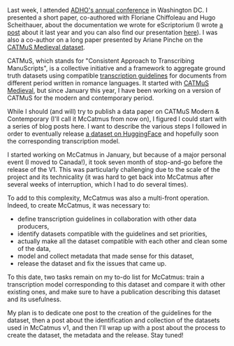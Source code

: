 <!--
.. title: 018 - The CATMuS Modern dataset #1
.. slug: 018
.. date: 2024-08-14
.. tags: CATMuS, HTR, 
.. category: dataset 
.. status: 
.. link: 
.. description: 
.. type: text
-->

Last week, I attended [ADHO's annual conference](https://dh2024.adho.org/) in Washington DC. I presented a short paper, co-authored with Floriane Chiffoleau and Hugo Scheithauer, about the documentation we wrote for eScriptorium (I wrote [a post](./010) about it last year and you can also find our presentation [here](https://inria.hal.science/hal-04594142)). I was also a co-author on a long paper presented by Ariane Pinche on the [CATMuS Medieval dataset](https://inria.hal.science/hal-04346939).

CATMuS, which stands for "Consistent Approach to Transcribing ManuScripts", is a collective initiative and a framework to aggregate ground truth datasets using compatible [transcription guidelines](https://catmus-guidelines.github.io/) for documents from different period written in romance languages. It started with [CATMuS Medieval](https://huggingface.co/datasets/CATMuS/medieval), but since January this year, I have been working on a version of CATMuS for the modern and contemporary period. 

While I should (and will) try to publish a data paper on CATMuS Modern & Contemporary (I'll call it McCatmus from now on), I figured I could start with a series of blog posts here. I want to describe the various steps I followed in order to eventually release [a dataset on HuggingFace](https://huggingface.co/datasets/CATMuS/modern) and hopefully soon the corresponding transcription model.

I started working on McCatmus in January, but because of a major personal event (I moved to Canada!), it took seven month of stop-and-go before the release of the V1. This was particularly challenging due to the scale of the project and its technicality (it was hard to get back into McCatmus after several weeks of interruption, which I had to do several times).

To add to this complexity, McCatmus was also a multi-front operation. Indeed, to create McCatmus, it was necessary to:

- define transcription guidelines in collaboration with other data producers,
- identify datasets compatible with the guidelines and set priorities,
- actually make all the dataset compatible with each other and clean some of the data,
- model and collect metadata that made sense for this dataset,
- release the dataset and fix the issues that came up.

To this date, two tasks remain on my to-do list for McCatmus: train a transcription model corresponding to this dataset and compare it with other existing ones, and make sure to have a publication describing this dataset and its usefulness.

My plan is to dedicate one post to the creation of the guidelines for the dataset, then a post about the identification and collection of the datasets used in McCatmus v1, and then I'll wrap up with a post about the process to create the dataset, the metadata and the release. Stay tuned!